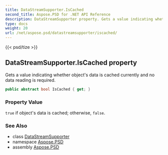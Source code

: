```yaml
---
title: DataStreamSupporter.IsCached
second_title: Aspose.PSD for .NET API Reference
description: DataStreamSupporter property. Gets a value indicating whether objects data is cached currently and no data reading is required
type: docs
weight: 20
url: /net/aspose.psd/datastreamsupporter/iscached/
---
```

{{< psd/tize >}}
## DataStreamSupporter.IsCached property

Gets a value indicating whether object's data is cached currently and no data reading is required.

```csharp
public abstract bool IsCached { get; }
```

### Property Value

`true` if object's data is cached; otherwise, `false`.

### See Also

* class [DataStreamSupporter](../)
* namespace [Aspose.PSD](../../datastreamsupporter/)
* assembly [Aspose.PSD](../../../)


